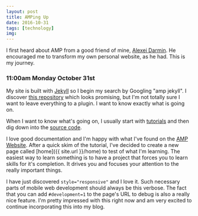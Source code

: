 ```yaml
---
layout: post
title: AMPing Up
date: 2016-10-31
tags: [technology]
img:
---
```


I first heard about AMP from a good friend of mine, [Alexei Darmin](http://alexeidarmin.ca). He encouraged me to transform my own personal website, as he had. This is my journey.

### 11:00am Monday October 31st

My site is built with [Jekyll](https://jekyllrb.com/) so I begin my search by Googling "amp jekyll". I discover [this repository](https://github.com/juusaw/amp-jekyll) which looks promising, but I'm not totally sure I want to leave everything to a plugin. I want to know exactly what is going on.

When I want to know what's going on, I usually start with [tutorials](https://www.ampproject.org/docs/get_started/create) and then dig down into the [source code](https://github.com/ampproject/amphtml).

I love good documentation and I'm happy with what I've found on the [AMP Website](https://www.ampproject.org/). After a quick skim of the tutorial, I've decided to create a new page called [home]({{ site.url }}/home) to test of what I'm learning. The easiest way to learn something is to have a project that forces you to learn skills for it's completion. It drives you and focuses your attention to the really important things.

I have just discovered `style="responsive"` and I love it. Such necessary parts of mobile web development should always be this verbose. The fact that you can add `#development=1` to the page's URL to debug is also a really nice feature. I'm pretty impressed with this right now and am very excited to continue incorporating this into my blog.
